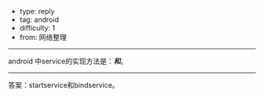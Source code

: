 - type: reply
- tag: android
- difficulty:  1
- from: 网络整理

--------

android 中service的实现方法是：_____和_____。

---------

答案：startservice和bindservice。

